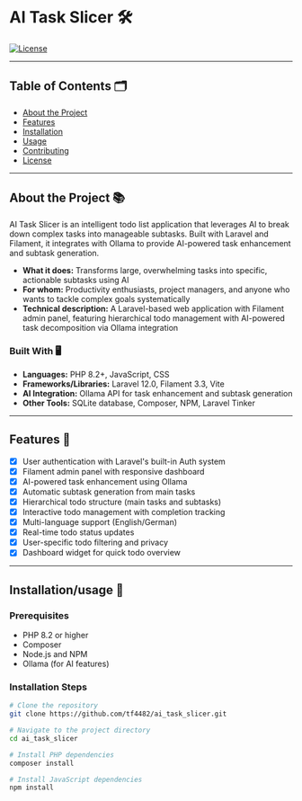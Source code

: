 
# AI Task Slicer 🛠️

[![License](https://img.shields.io/badge/license-MIT-blue.svg)](LICENSE)

---

## Table of Contents 🗂️

- [About the Project](#about-the-project)
- [Features](#features)
- [Installation](#installation)
- [Usage](#usage)
- [Contributing](#contributing)
- [License](#license)

---

## About the Project 📚

AI Task Slicer is an intelligent todo list application that leverages AI to break down complex tasks into manageable subtasks. Built with Laravel and Filament, it integrates with Ollama to provide AI-powered task enhancement and subtask generation.

- **What it does:** Transforms large, overwhelming tasks into specific, actionable subtasks using AI
- **For whom:** Productivity enthusiasts, project managers, and anyone who wants to tackle complex goals systematically
- **Technical description:** A Laravel-based web application with Filament admin panel, featuring hierarchical todo management with AI-powered task decomposition via Ollama integration

### Built With 🖥️

- **Languages:** PHP 8.2+, JavaScript, CSS
- **Frameworks/Libraries:** Laravel 12.0, Filament 3.3, Vite
- **AI Integration:** Ollama API for task enhancement and subtask generation
- **Other Tools:** SQLite database, Composer, NPM, Laravel Tinker

---

## Features 🚀

- [x] User authentication with Laravel's built-in Auth system
- [x] Filament admin panel with responsive dashboard
- [x] AI-powered task enhancement using Ollama
- [x] Automatic subtask generation from main tasks
- [x] Hierarchical todo structure (main tasks and subtasks)
- [x] Interactive todo management with completion tracking
- [x] Multi-language support (English/German)
- [x] Real-time todo status updates
- [x] User-specific todo filtering and privacy
- [x] Dashboard widget for quick todo overview

---

## Installation/usage 💾

### Prerequisites
- PHP 8.2 or higher
- Composer
- Node.js and NPM
- Ollama (for AI features)

### Installation Steps

```bash
# Clone the repository
git clone https://github.com/tf4482/ai_task_slicer.git

# Navigate to the project directory
cd ai_task_slicer

# Install PHP dependencies
composer install

# Install JavaScript dependencies
npm install
